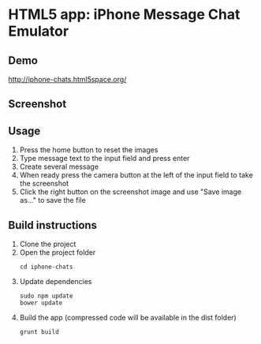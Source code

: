 # HTML5 app: iPhone Message Chat Emulator

## Demo

http://iphone-chats.html5space.org/

## Screenshot

[iphone]: http://cl.ly/image/1D3H0G34250w/iphone-chats.png "iphone chats screenshot"

## Usage
1. Press the home button to reset the images
2. Type message text to the input field and press enter
3. Create several message
4. When ready press the camera button at the left of the input field to take the screenshot
5. Click the right button on the screenshot image and use "Save image as..." to save the file


## Build instructions
1. Clone the project
2. Open the project folder
    ```
    cd iphone-chats
    ```
3. Update dependencies
    ```
    sudo npm update
    bower update
    ```
4. Build the app (compressed code will be available in the dist folder)
    ```
    grunt build
    ```